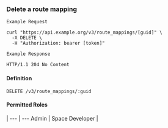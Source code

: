 ### Delete a route mapping

```
Example Request
```

```shell
curl "https://api.example.org/v3/route_mappings/[guid]" \
  -X DELETE \
  -H "Authorization: bearer [token]"
```

```
Example Response
```

```http
HTTP/1.1 204 No Content
```

#### Definition
`DELETE /v3/route_mappings/:guid`

#### Permitted Roles
 |
--- | ---
Admin |
Space Developer |
